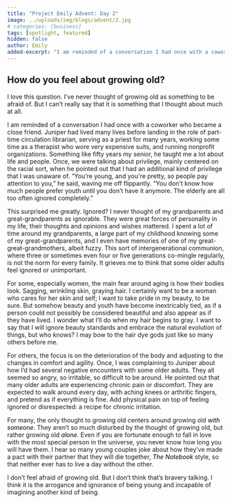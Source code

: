```yaml
---
title: "Project Emily Advent: Day 2"
image: ../uploads/img/blogs/advent/2.jpg
# categories: [business]
tags: [spotlight, featured]
hidden: false
author: Emily
added-excerpt: "I am reminded of a conversation I had once with a coworker who became a close friend. Juniper had lived many lives before landing in the role of part-time circulation librarian, serving as a priest for many years, working some time as a therapist who wore very expensive suits, and running nonprofit organizations. Something like fifty years my senior, he taught me a lot about life and people. Once, we were talking about privilege, mainly centered on the racial sort, when he pointed out that I had an additional kind of privilege that I was unaware of."
---
```


<style> em {color: black;} p a {color: #f0506e;}</style>

## How do you feel about growing old?

I love this question. I’ve never thought of growing old as something to be afraid of. But I can’t really say that it is something that I thought about much at all.

I am reminded of a conversation I had once with a coworker who became a close friend. Juniper had lived many lives before landing in the role of part-time circulation librarian, serving as a priest for many years, working some time as a therapist who wore very expensive suits, and running nonprofit organizations. Something like fifty years my senior, he taught me a lot about life and people. Once, we were talking about privilege, mainly centered on the racial sort, when he pointed out that I had an additional kind of privilege that I was unaware of. “You’re young, and you're pretty, so people pay attention to you,” he said, waving me off flippantly. “You don’t know how much people prefer youth until you don’t have it anymore. The elderly are all too often ignored completely.”

This surprised me greatly. Ignored? I never thought of my grandparents and great-grandparents as ignorable. They were great forces of personality in my life, their thoughts and opinions and wishes mattered. I spent a lot of time around my grandparents, a large part of my childhood knowing some of my great-grandparents, and I even have memories of one of my great-great-grandmothers, albeit fuzzy. This sort of intergenerational communion, where three or sometimes even four or five generations co-mingle regularly, is not the norm for every family. It grieves me to think that some older adults feel ignored or unimportant.

For some, especially women, the main fear around aging is how their bodies look. Sagging, wrinkling skin, graying hair. I certainly want to be a woman who cares for her skin and self; I want to take pride in my beauty, to be sure. But somehow beauty and youth have become inextricably tied, as if a person could not possibly be considered beautiful and also appear as if they have lived. I wonder what I’ll do when my hair begins to gray. I want to say that I will ignore beauty standards and embrace the natural evolution of things, but who knows? I may bow to the hair dye gods just like so many others before me.

For others, the focus is on the deterioration of the body and adjusting to the changes in comfort and agility. Once, I was complaining to Juniper about how I’d had several negative encounters with some older adults. They all seemed so angry, so irritable, so difficult to be around. He pointed out that many older adults are experiencing chronic pain or discomfort. They are expected to walk around every day, with aching knees or arthritic fingers, and pretend as if everything is fine. Add physical pain on top of feeling ignored or disrespected: a recipe for chronic irritation.

For many, the only thought to growing old centers around growing old _with someone_. They aren’t so much disturbed by the thought of growing old, but rather growing old _alone_. Even if you are fortunate enough to fall in love with the most special person in the universe, you never know how long you will have them. I hear so many young couples joke about how they’ve made a pact with their partner that they will die together, _The Notebook_ style, so that neither ever has to live a day without the other.

I don’t feel afraid of growing old. But I don’t think that’s bravery talking. I think it is the arrogance and ignorance of being young and incapable of imagining another kind of being.
